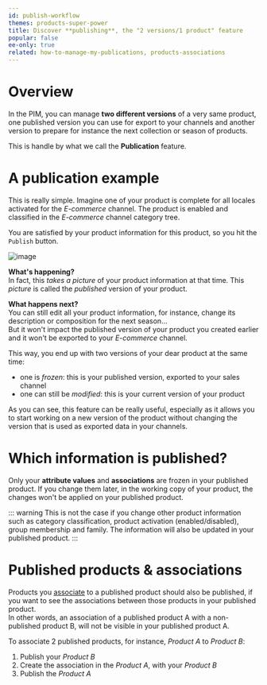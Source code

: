 ```yaml
---
id: publish-workflow
themes: products-super-power
title: Discover **publishing**, the "2 versions/1 product" feature
popular: false
ee-only: true
related: how-to-manage-my-publications, products-associations
---
```


# Overview

In the PIM, you can manage **two different versions** of a very same product, one published version you can use for export to your channels and another version to prepare for instance the next collection or season of products.

This is handle by what we call the **Publication** feature.

# A publication example

This is really simple. Imagine one of your product is complete for all locales activated for the *E-commerce* channel. The product is enabled and classified in the *E-commerce* channel category tree.

You are satisfied by your product information for this product, so you hit the `Publish` button.

![image](../img/Products_PublishProductExample.png)

**What's happening?**    
In fact, this *takes a picture* of your product information at that time. This *picture* is called the *published* version of your product.

**What happens next?**   
You can still edit all your product information, for instance, change its description or composition for the next season...  
But it won't impact the published version of your product you created earlier and it won't be exported to your *E-commerce* channel.

This way, you end up with two versions of your dear product at the same time:
- one is *frozen*: this is your published version, exported to your sales channel
- one can still be *modified*: this is your current version of your product

As you can see, this feature can be really useful, especially as it allows you to start working on a new version of the product without changing the version that is used as exported data in your channels.

# Which information is published?

Only your **attribute values** and **associations** are frozen in your published product. If you change them later, in the working copy of your product, the changes won't be applied on your published product.

::: warning
This is not the case if you change other product information such as category classification, product activation (enabled/disabled), group membership and family. The information will also be updated in your published product.
:::

# Published products & associations

Products you [associate](/articles/products-associations.html) to a published product should also be published, if you want to see the associations between those products in your published product.  
In other words, an association of a published product A with a non-published product B, will not be visible in your published product A.

To associate 2 published products, for instance, *Product A* to *Product B*:
1. Publish your *Product B*
2. Create the association in the *Product A*, with your *Product B*
3. Publish the *Product A*
